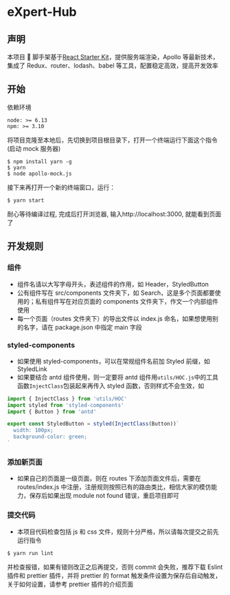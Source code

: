 # eXpert-Hub

## 声明

本项目  脚手架基于[React Starter Kit](https://www.reactstarterkit.com)，提供服务端渲染，Apollo 等最新技术，集成了 Redux、router、lodash、babel 等工具，配置稳定高效，提高开发效率

## 开始

依赖环境

```
node: >= 6.13
npm: >= 3.10
```

将项目克隆至本地后，先切换到项目根目录下，打开一个终端运行下面这个指令(启动 mock 服务器)

```shell
$ npm install yarn -g
$ yarn
$ node apollo-mock.js
```

接下来再打开一个新的终端窗口，运行：

```shell
$ yarn start
```

耐心等待编译过程, 完成后打开浏览器, 输入http://localhost:3000, 就能看到页面了

## 开发规则

### 组件

* 组件名请以大写字母开头，表述组件的作用，如 Header，StyledButton
* 公有组件写在 src/components 文件夹下，如 Search，这是多个页面都要使用的；私有组件写在对应页面的 components 文件夹下，作文一个内部组件使用
* 每一个页面（routes 文件夹下）的导出文件以 index.js 命名，如果想使用别的名字，请在 package.json 中指定 main 字段

### styled-components

* 如果使用 styled-components，可以在常规组件名前加 Styled 前缀，如 StyledLink
* 如果要结合 antd 组件使用，则一定要将 antd 组件用`utils/HOC.js`中的工具函数`InjectClass`包装起来再传入 styled 函数，否则样式不会生效，如

```javascript
import { InjectClass } from 'utils/HOC'
import styled from 'styled-components'
import { Button } from 'antd'

export const StyledButton = styled(InjectClass(Button))`
  width: 100px;
  background-color: green;
`
```

### 添加新页面

* 如果自己的页面是一级页面，则在 routes 下添加页面文件后，需要在 routes/index.js 中注册，注册规则按照已有的路由类比，相信大家的模仿能力，保存后如果出现 module not found 错误，重启项目即可

### 提交代码

* 本项目代码检查包括 js 和 css 文件，规则十分严格，所以请每次提交之前先运行指令

```shell
$ yarn run lint
```

并检查报错，如果有错则改正之后再提交，否则 commit 会失败，推荐下载 Eslint 插件和 prettier 插件，并将 prettier 的 format 触发条件设置为保存后自动触发，关于如何设置，请参考 prettier 插件的介绍页面
